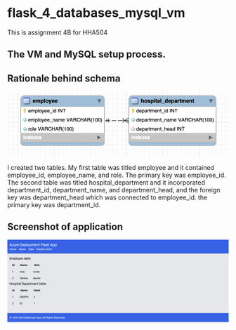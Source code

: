 # flask_4_databases_mysql_vm
This is assignment 4B for HHA504

## The VM and MySQL setup process.

## Rationale behind schema
![Schema](schema.png)

I created two tables. My first table was titled employee and it contained employee_id, employee_name, and role. The primary key was employee_id. The second table was titled hospital_department and it incorporated department_id, department_name, and department_head, and the foreign key was department_head which was connected to employee_id. the primary key was department_id. 

## Screenshot of application
![Application](Application.png)


